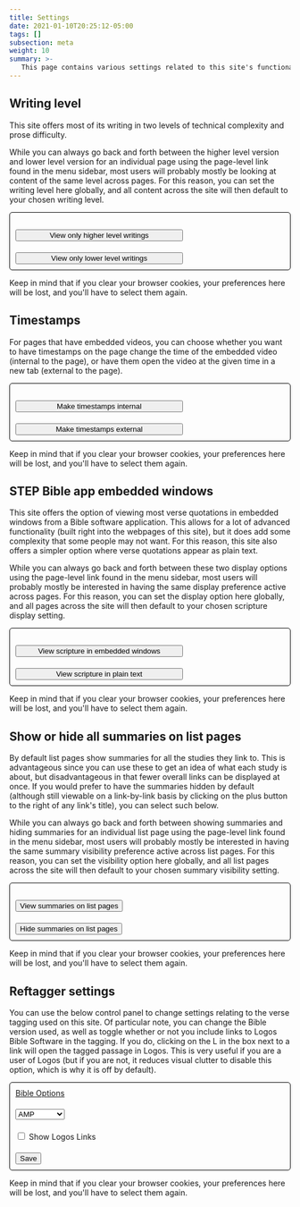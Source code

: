```yaml
---
title: Settings
date: 2021-01-10T20:25:12-05:00
tags: []
subsection: meta
weight: 10
summary: >-
   This page contains various settings related to this site's functionality. For example, you can choose whether or not summaries are shown in lists of pages, what Bible version is used in the automatic verse tagging on the site, whether or not quotations of scripture show up as embedded windows from a Bible study app or show up as plain text, and other things like these.
---
```


## Writing level

<!-- As explained at [/about-the-site/#level-appropriate](/about-the-site/#level-appropriate), --> This site offers most of its writing in two levels of technical complexity and prose difficulty.

While you can always go back and forth between the higher level version and lower level version for an individual page using the page-level link found in the menu sidebar, most users will probably mostly be looking at content of the same level across pages. For this reason, you can set the writing level here globally, and all content across the site will then default to your chosen writing level.

<div id="writingLevelContainer" class="settingsContainer">
	<div id="writingLevelDisplay"></div>
	<div><input id="higherLevel" onclick="javascript:toHigherWritingLevelOption();" type="button" value="View only higher level writings" /></div>
	<div><input id="lowerLevel" onclick="javascript:toLowerWritingLevelOption();" type="button" value="View only lower level writings" /></div>
</div>

<style>
	
	.settingsContainer {
		border: 1px solid black;
		border-radius: 5px;
	}
	
	.settingsContainer > div {
		padding: 10px;
	}

	.settingsContainer {
		font-weight: bold;
	}
	
	#writingLevelContainer input {
		width: 300px;
	}
	

</style>

Keep in mind that if you clear your browser cookies, your preferences here will be lost, and you'll have to select them again.

## Timestamps

For pages that have embedded videos, you can choose whether you want to have timestamps on the page change the time of the embedded video (internal to the page), or have them open the video at the given time in a new tab (external to the page).

<div id="timestampsTypeContainer" class="settingsContainer">
	<div id="timestampsTypeDisplay"></div>
	<div><input id="embedded" onclick="javascript:toInternalTimestampsOption();" type="button" value="Make timestamps internal" /></div>
	<div><input id="plaintext" onclick="javascript:toExternalTimestampsOption();" type="button" value="Make timestamps external" /></div>
</div>

<style>
	#timestampsTypeContainer input {
		width: 300px;
	}
</style>

Keep in mind that if you clear your browser cookies, your preferences here will be lost, and you'll have to select them again.

## STEP Bible app embedded windows

<!-- As explained at [/about-the-site/#step-bible-app-embedded-windows](/about-the-site/#step-bible-app-embedded-windows), --> This site offers the option of viewing most verse quotations in embedded windows from a Bible software application. This allows for a lot of advanced functionality (built right into the webpages of this site), but it does add some complexity that some people may not want. For this reason, this site also offers a simpler option where verse quotations appear as plain text.

While you can always go back and forth between these two display options using the page-level link found in the menu sidebar, most users will probably mostly be interested in having the same display preference active across pages. For this reason, you can set the display option here globally, and all pages across the site will then default to your chosen scripture display setting.

<div id="scriptureDisplayContainer" class="settingsContainer">
	<div id="scriptureDisplayDisplay"></div>
	<div><input id="embedded" onclick="javascript:toEmbeddedDisplayOption();" type="button" value="View scripture in embedded windows" /></div>
	<div><input id="plaintext" onclick="javascript:toPlaintextDisplayOption();" type="button" value="View scripture in plain text" /></div>
</div>

<style>
	#scriptureDisplayContainer input {
		width: 300px;
	}
</style>

Keep in mind that if you clear your browser cookies, your preferences here will be lost, and you'll have to select them again.

## Show or hide all summaries on list pages

<!-- Todo: menu link for summaries, just like other toggles -->

By default list pages show summaries for all the studies they link to. This is advantageous since you can use these to get an idea of what each study is about, but disadvantageous in that fewer overall links can be displayed at once. If you would prefer to have the summaries hidden by default (although still viewable on a link-by-link basis by clicking on the plus button to the right of any link's title), you can select such below.

While you can always go back and forth between showing summaries and hiding summaries for an individual list page using the page-level link found in the menu sidebar, most users will probably mostly be interested in having the same summary visibility preference active across list pages. For this reason, you can set the visibility option here globally, and all list pages across the site will then default to your chosen summary visibility setting.

<div id="summariesPreferenceContainer" class="settingsContainer">
	<div id="summariesPreferenceDisplay"></div>
	<div><input id="embedded" onclick="javascript:toShowingSummariesOption();" type="button" value="View summaries on list pages" /></div>
	<div><input id="plaintext" onclick="javascript:toHidingSummariesOption();" type="button" value="Hide summaries on list pages" /></div>
</div>

<style>
	#summariesContainer input {
		width: 300px;
	}
</style>

Keep in mind that if you clear your browser cookies, your preferences here will be lost, and you'll have to select them again.


## Reftagger settings

You can use the below control panel to change settings relating to the verse tagging used on this site. Of particular note, you can change the Bible version used, as well as toggle whether or not you include links to Logos Bible Software in the tagging. If you do, clicking on the L in the box next to a link will open the tagged passage in Logos. This is very useful if you are a user of Logos (but if you are not, it reduces visual clutter to disable this option, which is why it is off by default).

<!-- Reftagger Control Panel -->
<div id="lbsRefTaggerCP" style="border: 1px solid black; border-radius: 5px;">
	<div id="lbsHeader" style="padding: 10px;">
		<a href="https://faithlife.com/products/reftagger">Bible Options</a>
	</div>
	<div id="lbsVersionContainer" style="padding: 10px;">
		<select id="lbsVersion">
			<option value="AB">AMP</option>
			<option value="ASV">ASV</option>
			<option value="DAR">DARBY</option>
			<option value="ESV">ESV</option>
			<option value="GW">GW</option>
			<option value="HCSB">HCSB</option>
			<option value="KJV">KJV</option>
			<option value="LEB">LEB</option>
			<option value="MESSAGE">MESSAGE</option>
			<option value="NASB">NASB</option>
			<option value="NCV">NCV</option>
			<option value="NIV">NIV</option>
			<option value="NIRV">NIRV</option>
			<option value="NKJV">NKJV</option>
			<option value="NLT">NLT</option>
			<option value="TNIV">TNIV</option>
			<option value="YLT">YLT</option>
		</select>
	</div>
	<div id="lbsLibronixContainer" style="padding: 10px;">
		<input id="lbsUseLibronixLinks" type="checkbox"/>
		<label for="lbsUseLibronixLinks">Show Logos Links</label>
	</div>
	<div id="lbsSaveContainer" style="padding: 10px;">
		<input id="lbsSave" onclick="javascript:refTagger.lbsSavePrefs()" type="button" value="Save" />
	</div>
</div>
<!-- End RefTagger Control Panel. For more info visit https://faithlife.com/products/reftagger. -->

Keep in mind that if you clear your browser cookies, your preferences here will be lost, and you'll have to select them again.


<script type="text/javascript">
	function setCookie(cname,cvalue,exdays) {
	  var d = new Date();
	  d.setTime(d.getTime() + (exdays*24*60*60*1000));
	  var expires = "expires=" + d.toGMTString();
	  document.cookie = cname + "=" + cvalue + ";" + expires + ";path=/";
	}

	function getCookie(cname) {
	  var name = cname + "=";
	  var decodedCookie = decodeURIComponent(document.cookie);
	  var ca = decodedCookie.split(';');
	  for(var i = 0; i < ca.length; i++) {
		var c = ca[i];
		while (c.charAt(0) == ' ') {
		  c = c.substring(1);
		}
		if (c.indexOf(name) == 0) {
		  return c.substring(name.length, c.length);
		}
	  }
	  return "";
	}

	function toHigherWritingLevelOption() {
		setCookie('writingLevel', 'higher', 1825);
		displayWritingLevel();
	}

	function toLowerWritingLevelOption() {
		setCookie('writingLevel', 'lower', 1825);
		displayWritingLevel();
	}

	function displayWritingLevel() {
		var writingLevel=getCookie("writingLevel");
		var displayDiv = document.getElementById("writingLevelDisplay");
		if(writingLevel == "higher")
		{
			displayDiv.innerHTML = "Current writing level: higher";
		}
		else if(writingLevel == "lower")
		{
			displayDiv.innerHTML = "Current writing level: lower";
		}
		// if user hasn't set cookie, set cookie and use higher level writing
		else { // level = ""
			setCookie('writingLevel', 'higher', 1825);
			displayDiv.innerHTML = "Current writing level: higher";
		}
	}

	function toInternalTimestampsOption() {
		setCookie('timestampsType', 'internal', 1825);
		displayTimestampsType();
	}

	function toExternalTimestampsOption() {
		setCookie('timestampsType', 'external', 1825);
		displayTimestampsType();
	}

	function displayTimestampsType() {
		var timestampsType=getCookie("timestampsType");
		var displayDiv = document.getElementById("timestampsTypeDisplay");
		if(timestampsType == "internal")
		{
			displayDiv.innerHTML = "Current timestamps setting: internal";
		}
		else if(timestampsType == "external")
		{
			displayDiv.innerHTML = "Current timestamps setting: external";
		}
		// if user hasn't set cookie, set cookie and use internal timestamps
		else { // scriptureDisplay = ""
			setCookie('timestampsType', 'internal', 1825);
			displayDiv.innerHTML = "Current timestamps setting: internal";
		}
	}
	
	function toEmbeddedDisplayOption() {
		setCookie('scriptureDisplay', 'embedded', 1825);
		displayScriptureDisplay();
	}

	function toPlaintextDisplayOption() {
		setCookie('scriptureDisplay', 'plaintext', 1825);
		displayScriptureDisplay();
	}

	function displayScriptureDisplay() {
		var scriptureDisplay=getCookie("scriptureDisplay");
		var displayDiv = document.getElementById("scriptureDisplayDisplay");
		if(scriptureDisplay == "embedded")
		{
			displayDiv.innerHTML = "Current scripture display setting: embedded windows";
		}
		else if(scriptureDisplay == "plaintext")
		{
			displayDiv.innerHTML = "Current scripture display setting: plain text";
		}
		// if user hasn't set cookie, set cookie and display embedded windows
		else { // scriptureDisplay = ""
			setCookie('scriptureDisplay', 'embedded', 1825);
			displayDiv.innerHTML = "Current scripture display setting: embedded windows";
		}
	}
	
	function toShowingSummariesOption() {
		setCookie('summariesPreference', 'show', 1825);
		displaySummariesPreference();
	}

	function toHidingSummariesOption() {
		setCookie('summariesPreference', 'hide', 1825);
		displaySummariesPreference();
	}

	function displaySummariesPreference() {
		var summariesPreference=getCookie("summariesPreference");
		var displayDiv = document.getElementById("summariesPreferenceDisplay");
		if(summariesPreference == "show")
		{
			displayDiv.innerHTML = "Current summaries display setting: show summaries";
		}
		else if(summariesPreference == "hide")
		{
			displayDiv.innerHTML = "Current summaries display setting: hide summaries";
		}
		// if user hasn't set cookie, set cookie and show summaries
		else { // summariesPreference = ""
			setCookie('summariesPreference', 'show', 1825);
			displayDiv.innerHTML = "Current summaries display setting: show summaries";
		}
	}
	
	displayWritingLevel();
	displayTimestampsType();
	displayScriptureDisplay();
	displaySummariesPreference();
</script>
